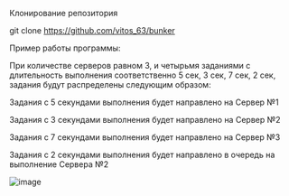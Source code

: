 Клонирование репозитория

  git clone https://github.com/vitos_63/bunker

Пример работы программы:

При количестве серверов равном 3, и четырьмя заданиями с длительность выполнения соответственно 5 сек, 3 сек, 7 сек, 2 сек, задания будут распределены следующим образом:

Задания с 5 секундами выполнения будет направлено на Сервер №1

Задания с 3 секундами выполнения будет направлено на Сервер №2

Задания с 7 секундами выполнения будет направлено на Сервер №3

Задания с 2 секундами выполнения будет направлено в очередь на выполнение Сервера №2

![image](https://github.com/user-attachments/assets/955ad003-8b9f-4684-8f56-ea4106a223c0)

  
